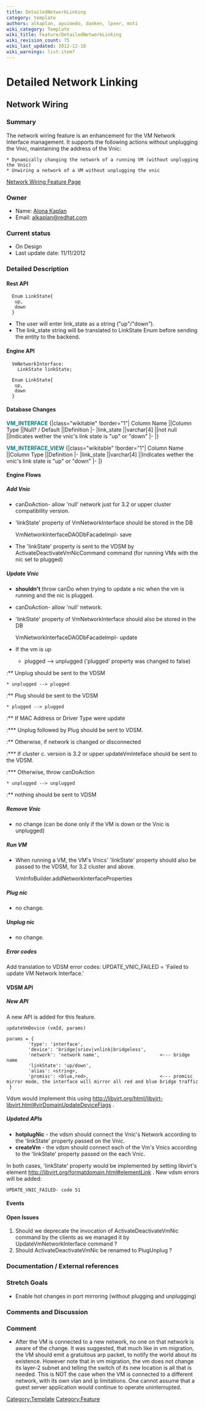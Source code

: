 ```yaml
---
title: DetailedNetworkLinking
category: template
authors: alkaplan, apuimedo, danken, lpeer, moti
wiki_category: Template
wiki_title: Feature/DetailedNetworkLinking
wiki_revision_count: 75
wiki_last_updated: 2012-12-18
wiki_warnings: list-item?
---
```


# Detailed Network Linking

## Network Wiring

### Summary

The network wiring feature is an enhancement for the VM Network Interface management. It supports the following actions without unplugging the Vnic, maintaining the address of the Vnic:

    * Dynamically changing the network of a running VM (without unplugging the Vnic)
    * Unwiring a network of a VM without unplugging the vnic
[Network Wiring Feature Page](http://ovirt.org/wiki/Feature/NetworkWiring)

### Owner

*   Name: [ Alona Kaplan](User:alkaplan)
*   Email: <alkaplan@redhat.com>

### Current status

*   On Design
*   Last update date: 11/11/2012

### Detailed Description

#### Rest API

      Enum LinkState{
       up,
       down
      }

*   The user will enter link_state as a string ("up"/"down").
*   The link_state string will be translated to LinkState Enum before sending the entity to the backend.

#### Engine API

      VmNetworkInterface:
        LinkState linkState;

      Enum LinkState{
       up,
       down
      }

#### Database Changes

<span style="color:Teal">**VM_INTERFACE**</span>
{|class="wikitable" !border="1"| Column Name ||Column Type ||Null? / Default ||Definition |- |link_state ||varchar[4] ||not null ||Indicates wether the vnic's link state is "up" or "down" |- |}

<span style="color:Teal">**VM_INTERFACE_VIEW**</span>
{|class="wikitable" !border="1"| Column Name ||Column Type ||Definition |- |link_state ||varchar[4] ||Indicates wether the vnic's link state is "up" or "down" |- |}

#### Engine Flows

##### Add Vnic

*   canDoAction- allow 'null' network just for 3.2 or upper cluster compatibility version.
*   'linkState' property of VmNetworkInterface should be stored in the DB

      VmNetworkInterfaceDAODbFacadeImpl- save

*   The 'linkState' property is sent to the VDSM by ActivateDeactivateVmNicCommand command (for running VMs with the nic set to plugged)

##### Update Vnic

*   **shouldn't** throw canDo when trying to update a nic when the vm is running and the nic is plugged.
*   canDoAction- allow 'null' network.
*   'linkState' property of VmNetworkInterface should also be stored in the DB

      VmNetworkInterfaceDAODbFacadeImpl- update

*   If the vm is up

    * plugged --> unplugged ('plugged' property was changed to false)

:\*\* Unplug should be sent to the VDSM

    * unplugged --> plugged

:\*\* Plug should be sent to the VDSM

    * plugged --> plugged

:\*\* If MAC Address or Driver Type were update

:\*\*\* Unplug followed by Plug should be sent to VDSM.

:\*\* Otherwise, if network is changed or disconnected

:\*\*\* If cluster c. version is 3.2 or upper updateVmInteface should be sent to the VDSM.

:\*\*\* Otherwise, throw canDoAction

    * unplugged --> unplugged

:\*\* nothing should be sent to VDSM

##### Remove Vnic

*   no change (can be done only if the VM is down or the Vnic is unplugged)

##### Run VM

*   When running a VM, the VM's Vnics' 'linkState' property should also be passed to the VDSM, for 3.2 cluster and above.

      VmInfoBuilder.addNetworkInterfaceProperties

##### Plug nic

*   no change.

##### Unplug nic

*   no change.

##### Error codes

Add translation to VDSM error codes: UPDATE_VNIC_FAILED = 'Failed to update VM Network Interface.'

#### VDSM API

##### New API

A new API is added for this feature.

    updateVmDevice (vmId, params)

    params = {
            'type': 'interface',
            'device': 'bridge|sriov|vnlink|bridgeless',
            'network': 'network name',                      <--- bridge name
            'linkState': 'up/down',
            'alias': <string>,      
            'promisc': <blue,red>,                          <--- promisc mirror mode, the interface will mirror all red and blue bridge traffic
     }

Vdsm would implement this using <http://libvirt.org/html/libvirt-libvirt.html#virDomainUpdateDeviceFlags> .

##### Updated APIs

*   **hotplugNic** - the vdsm should connect the Vnic's Network according to the 'linkState' property passed on the Vnic.
*   **createVm** - the vdsm should connect each of the Vm's Vnics according to the 'linkState' property passed on the each Vnic.

In both cases, 'linkState' property would be implemented by setting libvirt's <link state> element <http://libvirt.org/formatdomain.html#elementLink> . New vdsm errors will be added:

    UPDATE_VNIC_FAILED- code 51

#### Events

#### Open Issues

1.  Should we deprecate the invocation of ActivateDeactivateVmNic command by the clients as we managed it by UpdateVmNetworkInterface command ?
2.  Should ActivateDeactivateVmNic be renamed to PlugUnplug ?

### Documentation / External references

### Stretch Goals

*   Enable hot changes in port mirroring (without plugging and unplugging)

### Comments and Discussion

### Comment

*   After the VM is connected to a new network, no one on that network is aware of the change. It was suggested, that much like in vm migration, the VM should emit a gratuitous arp packet, to notify the world about its existence. However note that in vm migration, the vm does not change its layer-2 subnet and telling the switch of its new location is all that is needed. This is NOT the case when the VM is connected to a different network, with its own vlan and ip limitations. One cannot assume that a guest server application would continue to operate uninterrupted.

<Category:Template> <Category:Feature>
